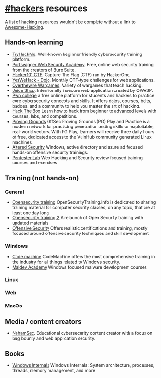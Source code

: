 # [#hackers](https://web.libera.chat/#hackers) resources

A list of hacking resources wouldn't be complete without a link to
[Awesome-Hacking](https://github.com/Hack-with-Github/Awesome-Hacking).

## Hands-on learning

- [TryHackMe](https://tryhackme.com/). Well-known beginner friendly
  cybersecurity training platform.
- [Portswigger Web Security Academy](https://portswigger.net/web-security).
  Free, online web security training from the creators of Burp Suite.
- [Hacker101 CTF](https://ctf.hacker101.com/). Capture The Flag (CTF)
  run by HackerOne.
- [YesWeHack - Dojo](https://dojo-yeswehack.com/). Monthly CTF-type challenges
  for web applications.
- [Overthewire Wargames](https://overthewire.org/wargames/). Variety of
  wargames that teach hacking.
- [Juice Shop](https://github.com/juice-shop/juice-shop). Intentionally
  insecure web application created by OWASP.
- [Pwn college](https://pwn.college/) a
 free online platform for students and hackers to practice core 
cybersecurity concepts and skills. It offers dojos, courses, belts, 
badges, and a community to help you master the art of hacking.
- [Hack The Box](https://www.hackthebox.com/) Learn how to hack from beginner to advanced levels with courses, labs, and competitions.
- [Proving Grounds](https://www.offsec.com/labs/) OffSec Proving Grounds (PG) Play and Practice is a modern network for 
practicing penetration testing skills on exploitable, real-world 
vectors. With PG Play, learners will receive three daily hours of free, dedicated access to the VulnHub community generated Linux machines.
- [Altered Security](https://www.alteredsecurity.com/trainings) Windows, active directory and azure ad focused hands-on offensive security trainings.
- [Pentester Lab](https://pentesterlab.com/exercises) Web Hacking and Security review focused training courses and exercises
  

  
## Training (not hands-on)

### General
- [Opensecurity training](https://opensecuritytraining.info/Welcome.html) OpenSecurityTraining.info is dedicated to sharing training material for 
computer security classes, on any topic, that are at least one day long
- [Opensecurity training 2](https://p.ost2.fyi/courses) A relaunch of Open Security training with updated materials
- [Offensive Security](https://www.offsec.com/courses-and-certifications/) Offers realistic certifications and training, mostly focused around offensive security techniques and skill development

### Windows
- [Code machine](https://www.codemachine.com/training.html) CodeMachine offers the most
 comprehensive training in the industry for all things related to 
Windows security.
- [Maldev Academy](https://maldevacademy.com/) Windows focused malware development courses

### Linux

### Web

### MacOs 

## Media / content creators

- [NahamSec](https://www.youtube.com/channel/UCCZDt7MuC3Hzs6IH4xODLBw).
  Educational cybersecurity content creator with a focus on bug bounty
  and web application security.

## Books

- [Windows Internals](https://www.amazon.com/Windows-Internals-Part-architecture-management/dp/0735684189/) 
Windows Internals: System architecture, processes, threads, memory management, and more

